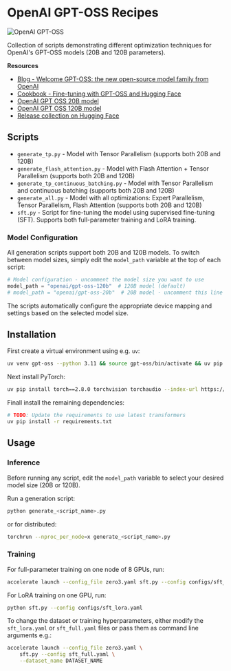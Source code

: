 # OpenAI GPT-OSS Recipes

![OpenAI GPT-OSS](https://huggingface.co/blog/assets/openai/openai-hf-thumbnail.png)

Collection of scripts demonstrating different optimization techniques for OpenAI's GPT-OSS models (20B and 120B parameters).

**Resources**

- [Blog - Welcome GPT-OSS: the new open-source model family from OpenAI](https://huggingface.co/blog/welcome-openai-gpt-oss)
- [Cookbook - Fine-tuning with GPT-OSS and Hugging Face](https://cookbook.openai.com/articles/gpt-oss/fine-tune-transfomers)
- [OpenAI GPT OSS 20B model](https://huggingface.co/openai/gpt-oss-20b)
- [OpenAI GPT OSS 120B model](https://huggingface.co/openai/gpt-oss-120b)
- [Release collection on Hugging Face](https://huggingface.co/collections/openai/gpt-oss-68911959590a1634ba11c7a4)

## Scripts

- `generate_tp.py` - Model with Tensor Parallelism (supports both 20B and 120B)
- `generate_flash_attention.py` - Model with Flash Attention + Tensor Parallelism (supports both 20B and 120B)
- `generate_tp_continuous_batching.py` - Model with Tensor Parallelism and continuous batching (supports both 20B and 120B)
- `generate_all.py` - Model with all optimizations: Expert Parallelism, Tensor Parallelism, Flash Attention (supports both 20B and 120B)
- `sft.py` - Script for fine-tuning the model using supervised fine-tuning (SFT). Supports both full-parameter training and LoRA training.

### Model Configuration

All generation scripts support both 20B and 120B models. To switch between model sizes, simply edit the `model_path` variable at the top of each script:

```python
# Model configuration - uncomment the model size you want to use
model_path = "openai/gpt-oss-120b"  # 120B model (default)
# model_path = "openai/gpt-oss-20b"  # 20B model - uncomment this line and comment the line above
```

The scripts automatically configure the appropriate device mapping and settings based on the selected model size.

## Installation

First create a virtual environment using e.g. `uv`:

```sh
uv venv gpt-oss --python 3.11 && source gpt-oss/bin/activate && uv pip install --upgrade pip
```

Next install PyTorch:

```sh
uv pip install torch==2.8.0 torchvision torchaudio --index-url https://download.pytorch.org/whl/test/cu128
```

Finall install the remaining dependencies:

```sh
# TODO: Update the requirements to use latest transformers
uv pip install -r requirements.txt
```

## Usage

### Inference

Before running any script, edit the `model_path` variable to select your desired model size (20B or 120B).

Run a generation script:

```bash
python generate_<script_name>.py
```

or for distributed:

```bash
torchrun --nproc_per_node=x generate_<script_name>.py
```

### Training

For full-parameter training on one node of 8 GPUs, run:

```bash
accelerate launch --config_file zero3.yaml sft.py --config configs/sft_full.yaml
```

For LoRA training on one GPU, run:

```bash
python sft.py --config configs/sft_lora.yaml
```

To change the dataset or training hyperparameters, either modify the `sft_lora.yaml` or `sft_full.yaml` files or pass them as command line arguments e.g.:

```bash
accelerate launch --config_file zero3.yaml \
    sft.py --config sft_full.yaml \
    --dataset_name DATASET_NAME
```